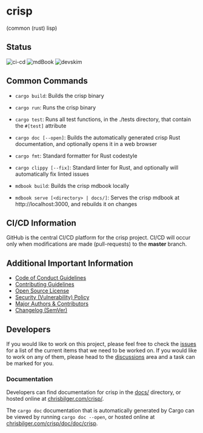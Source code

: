 # crisp

(common (rust) lisp)

## Status

![ci-cd](https://github.com/ChristopherBilg/crisp/actions/workflows/ci-cd.yml/badge.svg)
![mdBook](https://github.com/ChristopherBilg/crisp/actions/workflows/gh-pages.yml/badge.svg)
![devskim](https://github.com/ChristopherBilg/crisp/actions/workflows/devskim.yml/badge.svg)

## Common Commands

- `cargo build`: Builds the crisp binary
- `cargo run`: Runs the crisp binary
- `cargo test`: Runs all test functions, in the ./tests directory, that contain the `#[test]` attribute
- `cargo doc [--open]`: Builds the automatically generated crisp Rust documentation, and optionally opens it in a web browser

- `cargo fmt`: Standard formatter for Rust codestyle
- `cargo clippy [--fix]`: Standard linter for Rust, and optionally will automatically fix linted issues

- `mdbook build`: Builds the crisp mdbook locally
- `mdbook serve [<directory> | docs/]`: Serves the crisp mdbook at http://localhost:3000, and rebuilds it on changes

## CI/CD Information

GitHub is the central CI/CD platform for the crisp project. CI/CD will occur only when modifications are made (pull-requests) to the **master** branch.

## Additional Important Information

- [Code of Conduct Guidelines](./CODE_OF_CONDUCT.md)
- [Contributing Guidelines](./CONTRIBUTING.md)
- [Open Source License](./LICENSE.md)
- [Security (Vulnerability) Policy](./SECURITY.md)
- [Major Authors & Contributors](./AUTHORS.md)
- [Changelog (SemVer)](./CHANGELOG.md)

## Developers

If you would like to work on this project, please feel free to check the [issues](https://github.com/ChristopherBilg/crisp/issues) for a list of the current items that we need to be worked on. If you would like to work on any of them, please head to the [discussions](https://github.com/ChristopherBilg/crisp/discussions) area and a task can be marked for you.

### Documentation

Developers can find documentation for crisp in the [docs/](./docs/) directory, or hosted online at [chrisbilger.com/crisp/](https://chrisbilger.com/crisp/).

The `cargo doc` documentation that is automatically generated by Cargo can be viewed by running `cargo doc --open`, or hosted online at [chrisbilger.com/crisp/doc/doc/crisp](https://chrisbilger.com/crisp/doc/doc/crisp).
